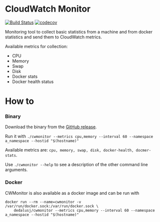 CloudWatch Monitor
==================

[![Build Status](https://travis-ci.org/dedalusj/cwmonitor.svg?branch=master)](https://travis-ci.org/dedalusj/cwmonitor) [![codecov](https://codecov.io/gh/dedalusj/cwmonitor/branch/master/graph/badge.svg)](https://codecov.io/gh/dedalusj/cwmonitor)

Monitoring tool to collect basic statistics from a machine and from docker statistics and send them to CloudWatch metrics.

Available metrics for collection:

- CPU
- Memory
- Swap
- Disk
- Docker stats
- Docker health status

# How to

### Binary

Download the binary from the [GitHub release](https://github.com/dedalusj/cwmonitor/releases).

Run it with `./cwmonitor --metrics cpu,memory --interval 60 --namespace a_namespace --hostid "$(hostname)"`

Available metrics are: `cpu, memory, swap, disk, docker-health, docmer-stats`.

Use `./cwmonitor --help` to see a description of the other command line arguments.

### Docker

CWMonitor is also available as a docker image and can be run with

    docker run --rm --name=cwmonitor -v /var/run/docker.sock:/var/run/docker.sock \
        dedalusj/cwmonitor --metrics cpu,memory --interval 60 --namespace a_namespace --hostid "$(hostname)"

